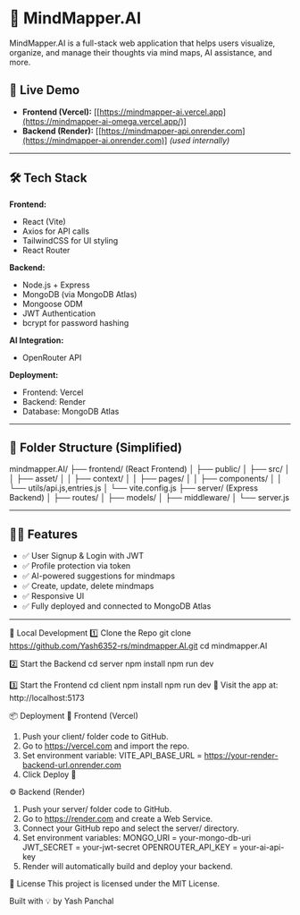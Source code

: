 # 🧠 MindMapper.AI

MindMapper.AI is a full-stack web application that helps users visualize, organize, and manage their thoughts via mind maps, AI assistance, and more.

## 🚀 Live Demo

- **Frontend (Vercel):** [[https://mindmapper-ai.vercel.app](https://mindmapper-ai-omega.vercel.app/)]
- **Backend (Render):** [[https://mindmapper-api.onrender.com](https://mindmapper-ai.onrender.com)] *(used internally)*

---

## 🛠️ Tech Stack

**Frontend:**
- React (Vite)
- Axios for API calls
- TailwindCSS for UI styling
- React Router

**Backend:**
- Node.js + Express
- MongoDB (via MongoDB Atlas)
- Mongoose ODM
- JWT Authentication
- bcrypt for password hashing

**AI Integration:**
- OpenRouter API

**Deployment:**
- Frontend: Vercel
- Backend: Render
- Database: MongoDB Atlas

---

## 📁 Folder Structure (Simplified)
mindmapper.AI/
├── frontend/ (React Frontend)
│ ├── public/
│ ├── src/
│ │ ├── asset/
│ │ ├── context/
│ │ ├── pages/
│ │ ├── components/
│ │ └── utils/api.js,entries.js
│ └── vite.config.js
├── server/ (Express Backend)
│ ├── routes/
│ ├── models/
│ ├── middleware/
│ └── server.js

---

## 🧑‍💻 Features

- ✅ User Signup & Login with JWT
- ✅ Profile protection via token
- ✅ AI-powered suggestions for mindmaps
- ✅ Create, update, delete mindmaps
- ✅ Responsive UI
- ✅ Fully deployed and connected to MongoDB Atlas

---

🧪 Local Development
1️⃣ Clone the Repo
git clone https://github.com/Yash6352-rs/mindmapper.AI.git
cd mindmapper.AI

2️⃣ Start the Backend
cd server
npm install
npm run dev

3️⃣ Start the Frontend
cd client
npm install
npm run dev
🔗 Visit the app at: http://localhost:5173

📦 Deployment
🚀 Frontend (Vercel)
1. Push your client/ folder code to GitHub.
2. Go to https://vercel.com and import the repo.
3. Set environment variable:
   VITE_API_BASE_URL = https://your-render-backend-url.onrender.com
4. Click Deploy 🎉

⚙️ Backend (Render)
1. Push your server/ folder code to GitHub.
2. Go to https://render.com and create a Web Service.
3. Connect your GitHub repo and select the server/ directory.
4. Set environment variables:
   MONGO_URI = your-mongo-db-uri
   JWT_SECRET = your-jwt-secret
   OPENROUTER_API_KEY = your-ai-api-key
5. Render will automatically build and deploy your backend.

📄 License
This project is licensed under the MIT License.

Built with 💡 by Yash Panchal

